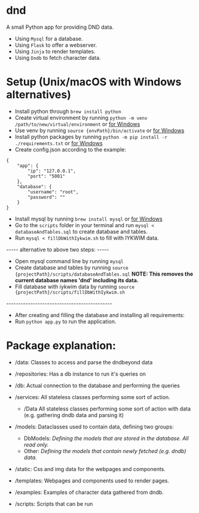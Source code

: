 # dnd
A small Python app for providing DND data.
- Using `Mysql` for a database.
- Using `Flask` to offer a webserver.
- Using `Jinja` to render templates.
- Using `Dndb` to fetch character data.

# Setup (Unix/macOS with Windows alternatives)

- Install python through `brew install python` 
- Create virtual environment by running
`python -m venv /path/to/new/virtual/environment` or [for Windows](https://packaging.python.org/guides/installing-using-pip-and-virtual-environments/)
- Use venv by running `source {envPath}/bin/activate` or [for Windows](https://packaging.python.org/guides/installing-using-pip-and-virtual-environments/)
- Install python packages by running `python -m pip install -r ./requirements.txt` or [for Windows](https://packaging.python.org/guides/installing-using-pip-and-virtual-environments/)
- Create config.json according to the example:
```
{
    "app": {
        "ip": "127.0.0.1",
        "port": "5001"
    },
    "database": {
        "username": "root",
        "password": ""
    }
}
```
- Install mysql by running `brew install mysql` or [for  Windows](https://dev.mysql.com/doc/mysql-shell/8.0/en/mysql-shell-install-windows-quick.html)
- Go to the `scripts` folder in your terminal and run `mysql < databaseAndTables.sql` to create database and tables.
- Run `mysql < fillDbWithIykwim.sh` to fill with IYKWIM data.

----- alternative to above two steps: -----
- Open mysql command line by running `mysql` 
- Create database and tables by running `source {projectPath}/scripts/databaseAndTables.sql`
  **NOTE: This removes the current database names 'dnd' including its data.**
- Fill database with iykwim data by running `source {projectPath}/scripts/fillDbWithIykwim.sh`

\--------------------------------------------
- After creating and filling the database and installing all requirements:
- Run `python app.py` to run the application.

# Package explanation:

- /data:
Classes to access and parse the dndbeyond data

- /repositories:
Has a db instance to run it's queries on

- /db:
Actual connection to the database and performing the queries

- /services:
All stateless classes performing some sort of action.
    - /Data All stateless classes performing some sort of action with data (e.g. gathering dndb data and parsing it)

- /models:
Dataclasses used to contain data, defining two groups:
    - DbModels:
    *Defining the models that are stored in the database. All read only.*
    - Other:
    *Defining the models that contain newly fetched (e.g. dndb) data.*

- /static:
Css and img data for the webpages and components.

- /templates:
Webpages and components used to render pages.

- /examples:
Examples of character data gathered from dndb.

- /scripts:
Scripts that can be run 